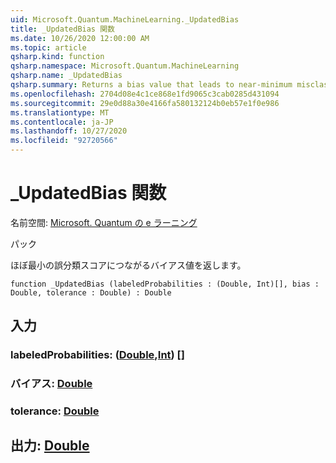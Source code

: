 ```yaml
---
uid: Microsoft.Quantum.MachineLearning._UpdatedBias
title: _UpdatedBias 関数
ms.date: 10/26/2020 12:00:00 AM
ms.topic: article
qsharp.kind: function
qsharp.namespace: Microsoft.Quantum.MachineLearning
qsharp.name: _UpdatedBias
qsharp.summary: Returns a bias value that leads to near-minimum misclassification score.
ms.openlocfilehash: 2704d08e4c1ce868e1fd9065c3cab0285d431094
ms.sourcegitcommit: 29e0d88a30e4166fa580132124b0eb57e1f0e986
ms.translationtype: MT
ms.contentlocale: ja-JP
ms.lasthandoff: 10/27/2020
ms.locfileid: "92720566"
---
```

# <a name="_updatedbias-function"></a>_UpdatedBias 関数

名前空間: [Microsoft. Quantum の e ラーニング](xref:Microsoft.Quantum.MachineLearning)

パック [](https://nuget.org/packages/)


ほぼ最小の誤分類スコアにつながるバイアス値を返します。

```qsharp
function _UpdatedBias (labeledProbabilities : (Double, Int)[], bias : Double, tolerance : Double) : Double
```


## <a name="input"></a>入力

### <a name="labeledprobabilities--doubleint"></a>labeledProbabilities: ([Double](xref:microsoft.quantum.lang-ref.double),[Int](xref:microsoft.quantum.lang-ref.int)) []




### <a name="bias--double"></a>バイアス: [Double](xref:microsoft.quantum.lang-ref.double)




### <a name="tolerance--double"></a>tolerance: [Double](xref:microsoft.quantum.lang-ref.double)





## <a name="output--double"></a>出力: [Double](xref:microsoft.quantum.lang-ref.double)

